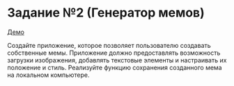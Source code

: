 # Задание №2 (Генератор мемов)

[Демо](https://memes-generator-82b.pages.dev/)

Создайте приложение, которое позволяет пользователю создавать собственные мемы. 
Приложение должно предоставлять возможность загрузки изображения, добавлять текстовые элементы и настраивать их положение и стиль. 
Реализуйте функцию сохранения созданного мема на локальном компьютере.
